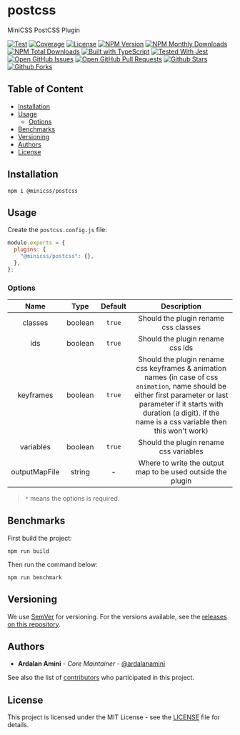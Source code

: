 # postcss

MiniCSS PostCSS Plugin

[![Test](https://github.com/minicss/postcss/actions/workflows/test.yml/badge.svg)](https://github.com/minicss/postcss/actions/workflows/test.yml)
[![Coverage](https://codecov.io/gh/minicss/postcss/branch/main/graph/badge.svg?token=66XL2V4MY9)](https://codecov.io/gh/minicss/postcss)
[![License](https://img.shields.io/github/license/minicss/postcss.svg)](https://github.com/minicss/postcss/blob/main/LICENSE)
[![NPM Version](https://img.shields.io/npm/v/@minicss/postcss.svg)](https://www.npmjs.com/package/@minicss/postcss)
[![NPM Monthly Downloads](https://img.shields.io/npm/dm/@minicss/postcss.svg)](https://www.npmjs.com/package/@minicss/postcss)
[![NPM Total Downloads](https://img.shields.io/npm/dt/@minicss/postcss.svg)](https://www.npmjs.com/package/@minicss/postcss)
[![Built with TypeScript](https://img.shields.io/npm/types/prototyped.js.svg)](https://www.typescriptlang.org)
[![Tested With Jest](https://img.shields.io/badge/tested_with-jest-99424f.svg)](https://jestjs.io)
[![Open GitHub Issues](https://img.shields.io/github/issues-raw/minicss/postcss.svg)](https://github.com/minicss/postcss/issues)
[![Open GitHub Pull Requests](https://img.shields.io/github/issues-pr-raw/minicss/postcss)](https://github.com/minicss/postcss/pulls)
[![Github Stars](https://img.shields.io/github/stars/minicss/postcss.svg?style=social&label=Stars)](https://github.com/minicss/postcss)
[![Github Forks](https://img.shields.io/github/forks/minicss/postcss.svg?style=social&label=Fork)](https://github.com/minicss/postcss)

## Table of Content

- [Installation](#installation)
- [Usage](#usage)
  - [Options](#options)
- [Benchmarks](#benchmarks)
- [Versioning](#versioning)
- [Authors](#authors)
- [License](#license)

## Installation

```shell
npm i @minicss/postcss
```

## Usage

Create the `postcss.config.js` file:

```javascript
module.exports = {
  plugins: {
    "@minicss/postcss": {},
  },
};
```

### Options

|     Name      |  Type   | Default |                                                                                                               Description                                                                                                               |
|:-------------:|:-------:|:-------:|:---------------------------------------------------------------------------------------------------------------------------------------------------------------------------------------------------------------------------------------:|
|    classes    | boolean | `true`  |                                                                                                  Should the plugin rename css classes                                                                                                   |
|      ids      | boolean | `true`  |                                                                                                    Should the plugin rename css ids                                                                                                     |
|   keyframes   | boolean | `true`  | Should the plugin rename css keyframes & animation names (in case of css `animation`, name should be either first parameter or last parameter if it starts with duration (a digit). if the name is a css variable then this won't work) |
|   variables   | boolean | `true`  |                                                                                                 Should the plugin rename css variables                                                                                                  |
| outputMapFile | string  |    -    |                                                                                       Where to write the output map to be used outside the plugin                                                                                       |

> `*` means the options is required.

## Benchmarks

First build the project:

```shell
npm run build
```

Then run the command below:

```shell
npm run benchmark
```

## Versioning

We use [SemVer](http://semver.org) for versioning.
For the versions available, see the [releases on this repository](https://github.com/minicss/postcss/releases).

## Authors

- **Ardalan Amini** - _Core Maintainer_ - [@ardalanamini](https://github.com/ardalanamini)

See also the list of [contributors](https://github.com/minicss/postcss/contributors) who participated in this project.

## License

This project is licensed under the MIT License - see the [LICENSE](https://github.com/minicss/postcss/blob/main/LICENSE) file for details.

